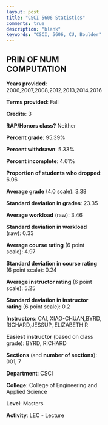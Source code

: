```yaml
---
layout: post
title: "CSCI 5606 Statistics"
comments: true
description: "blank"
keywords: "CSCI, 5606, CU, Boulder"
--- 
```

<head>
<script src="https://ajax.googleapis.com/ajax/libs/jquery/2.1.3/jquery.min.js"></script>
<script src="https://dl.dropboxusercontent.com/s/pc42nxpaw1ea4o9/highcharts.js?dl=0"></script>
<!-- <script src="../assets/js/highcharts.js"></script> -->
<style type="text/css">@font-face {
	font-family: "Bebas Neue";
	src: url(https://www.filehosting.org/file/details/544349/BebasNeue%20Regular.otf) format("opentype");
	}
	h1.Bebas { 
		font-family: "Bebas Neue", Verdana, Tahoma;
	}
</style>
</head>
<body>
	<div id="container" style="float: right; width: 45%; height: 88%; margin-left: 2.5%; margin-right: 2.5%;"></div>
	<script language="JavaScript">
		$(document).ready(function() {
		var chart = {type: 'column'};
		var title = {text: 'Grade Distribution'};
		var xAxis = {categories: ['A','B','C','D','F'],crosshair: true};
		var yAxis = {min: 0,title: {text: 'Percentage'}};
		var tooltip = {headerFormat: '<center><b><span style="font-size:20px">{point.key}</span></b></center>',
		               pointFormat: '<td style="padding:0"><b>{point.y:.1f}%</b></td>',
		               footerFormat: '</table>',shared: true,useHTML: true};
		var plotOptions = {column: {pointPadding: 0.0,borderWidth: 0}};  
		var credits = {enabled: false};var series= [{name: 'Percent',data: [52.81,33.71,12.36,1.12,0.0,]}];
		var json = {};
		json.chart = chart;
		json.title = title;
		json.tooltip = tooltip;
		json.xAxis = xAxis;
		json.yAxis = yAxis;  
		json.series = series;
		json.plotOptions = plotOptions;  
		json.credits = credits;
		$('#container').highcharts(json);
	});
	</script>
</body>
			   
## PRIN OF NUM COMPUTATION

**Years provided**: 2006,2007,2008,2012,2013,2014,2016

**Terms provided**: Fall

**Credits**: 3

**RAP/Honors class?** Neither

**Percent grade**: 95.39%

**Percent withdrawn**: 5.33%

**Percent incomplete**: 4.61%

**Proportion of students who dropped**: 6.06

**Average grade** (4.0 scale): 3.38

**Standard deviation in grades**: 23.35

**Average workload** (raw): 3.46

**Standard deviation in workload** (raw): 0.33

**Average course rating** (6 point scale): 4.97

**Standard deviation in course rating** (6 point scale): 0.24

**Average instructor rating** (6 point scale): 5.25

**Standard deviation in instructor rating** (6 point scale): 0.2

**Instructors**: CAI, XIAO-CHUAN,BYRD, RICHARD,JESSUP, ELIZABETH R

**Easiest instructor** (based on class grade): BYRD, RICHARD

**Sections** (and **number of sections**): 001, 7

**Department**: CSCI

**College**: College of Engineering and Applied Science

**Level**: Masters

**Activity**: LEC - Lecture